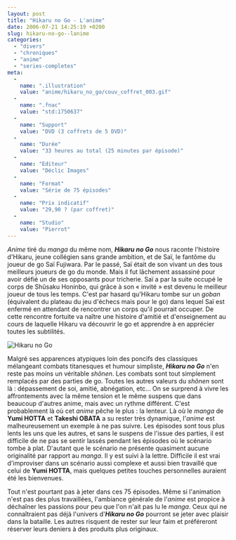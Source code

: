 ```yaml
---
layout: post
title: "Hikaru no Go - L'anime"
date: 2006-07-21 14:25:19 +0200
slug: hikaru-no-go--lanime
categories:
  - "divers"
  - "chroniques"
  - "anime"
  - "series-completes"
meta:
  -
    name: ".illustration"
    value: "anime/hikaru_no_go/couv_coffret_003.gif"
  -
    name: ".fnac"
    value: "std:1750637"
  -
    name: "Support"
    value: "DVD (3 coffrets de 5 DVD)"
  -
    name: "Durée"
    value: "33 heures au total (25 minutes par épisode)"
  -
    name: "Editeur"
    value: "Déclic Images"
  -
    name: "Format"
    value: "Série de 75 épisodes"
  -
    name: "Prix indicatif"
    value: "29,90 ? (par coffret)"
  -
    name: "Studio"
    value: "Pierrot"
---
```


_Anime_ tiré du _manga_ du même nom, **_Hikaru no Go_** nous raconte l'histoire d'Hikaru, jeune collégien sans grande ambition, et de Saï, le fantôme du joueur de go Saï Fujiwara. Par le passé, Saï était de son vivant un des tous meilleurs joueurs de go du monde. Mais il fut lâchement assassiné pour avoir défié un de ses opposants pour tricherie. Saï a par la suite occupé le corps de Shûsaku Honinbo, qui grâce à son « invité » est devenu le meilleur joueur de tous les temps. C'est par hasard qu'Hikaru tombe sur un _goban_ (équivalent du plateau du jeu d'échecs mais pour le go) dans lequel Saï est enfermé en attendant de rencontrer un corps qu'il pourrait occuper. De cette rencontre fortuite va naître une histoire d'amitié et d'enseignement au cours de laquelle Hikaru va découvrir le go et apprendre à en apprécier toutes les subtilités.

![Hikaru no Go](http://www.mangaleera.com/database/anime/hikaru_no_go/capture_001.jpg)

 Malgré ses apparences atypiques loin des poncifs des classiques mélangeant combats titanesques et humour simpliste, **_Hikaru no Go_** n'en reste pas moins un véritable _shônen_. Les combats sont tout simplement remplacés par des parties de go. Toutes les autres valeurs du _shônen_ sont là : dépassement de soi, amitié, abnégation, etc... On se surprend à vivre les affrontements avec la même tension et le même suspens que dans beaucoup d'autres anime, mais avec un rythme différent. C'est probablement là où cet _anime_ pêche le plus : la lenteur. Là où le _manga_ de **Yumi HOTTA** et **Takeshi OBATA** a su rester très dynamique, l'_anime_ est malheureusement un exemple à ne pas suivre. Les épisodes sont tous plus lents les uns que les autres, et sans le suspens de l'issue des parties, il est difficile de ne pas se sentir lassés pendant les épisodes où le scénario tombe à plat. D'autant que le scénario ne présente quasiment aucune originalité par rapport au _manga_. Il y est suivi à la lettre. Difficile il est vrai d'improviser dans un scénario aussi complexe et aussi bien travaillé que celui de **Yumi HOTTA**, mais quelques petites touches personnelles auraient été les bienvenues.

Tout n'est pourtant pas à jeter dans ces 75 épisodes. Même si l'animation n'est pas des plus travaillées, l'ambiance générale de l'_anime_ est propice à déchaîner les passions pour peu que l'on n'ait pas lu le _manga_. Ceux qui ne connaîtraient pas déjà l'univers d'**_Hikaru no Go_** pourront se jeter avec plaisir dans la bataille. Les autres risquent de rester sur leur faim et préféreront réserver leurs deniers à des produits plus originaux.